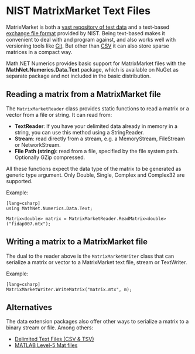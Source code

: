 NIST MatrixMarket Text Files
============================

MatrixMarket is both a [vast repository of test data](http://math.nist.gov/MatrixMarket/)
and a text-based [exchange file format](http://math.nist.gov/MatrixMarket/formats.html) provided by NIST.
Being text-based makes it convenient to deal with and program against, and also works well with versioning
tools like [Git](https://www.git-scm.com/). But other than [CSV](CSV.html) it can also store sparse matrices in a compact way.

Math.NET Numerics provides basic support for MatrixMarket files with the **MathNet.Numerics.Data.Text** package,
which is available on NuGet as separate package and not included in the basic distribution.


Reading a matrix from a MatrixMarket file
-----------------------------------------

The `MatrixMarketReader` class provides static functions to read a matrix or a vector from a file or string.
It can read from:

* **TextReader**: If you have your delimited data already in memory in a string,
  you can use this method using a StringReader.
* **Stream**: read directly from a stream, e.g. a MemoryStream, FileStream or NetworkStream.
* **File Path (string)**: read from a file, specified by the file system path. Optionally GZip compressed.

All these functions expect the data type of the matrix to be generated as generic type argument.
Only Double, Single, Complex and Complex32 are supported.

Example:

    [lang=csharp]
    using MathNet.Numerics.Data.Text;

    Matrix<double> matrix = MatrixMarketReader.ReadMatrix<double>("fidap007.mtx");


Writing a matrix to a MatrixMarket file
---------------------------------------

The dual to the reader above is the `MatrixMarketWriter` class that can serialize a matrix or vector
to a MatrixMarket text file, stream or TextWriter.

Example:

    [lang=csharp]
    MatrixMarketWriter.WriteMatrix("matrix.mtx", m);


Alternatives
------------

The data extension packages also offer other ways to serialize a matrix to a binary stream or file.
Among others:

* [Delimited Text Files (CSV & TSV)](CSV.html)
* [MATLAB Level-5 Mat files](MatlabFiles.html)

